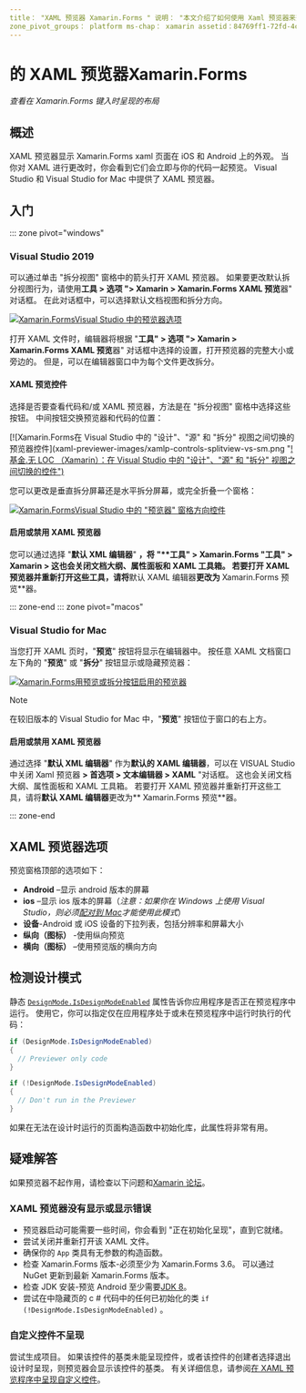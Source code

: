 ```yaml
---
title： "XAML 预览器 Xamarin.Forms " 说明： "本文介绍了如何使用 Xaml 预览器来查看你 Xamarin.Forms 键入时呈现的布局。 Visual Studio 2019 和 Visual Studio 2019 for Mac 中提供了 XAML 预览器。
zone_pivot_groups： platform ms-chap： xamarin assetid：84769ff1-72fd-4c44-8251-dd6d5bf8c7b2： xamarin 窗体作者： maddyleger1： maleger ms. 日期：03/16/2020 非 loc： [ Xamarin.Forms ， Xamarin.Essentials ]
---
```


# <a name="xaml-previewer-for-xamarinforms"></a>的 XAML 预览器Xamarin.Forms

_查看在 Xamarin.Forms 键入时呈现的布局_

## <a name="overview"></a>概述

XAML 预览器显示 Xamarin.Forms xaml 页面在 iOS 和 Android 上的外观。 当你对 XAML 进行更改时，你会看到它们会立即与你的代码一起预览。 Visual Studio 和 Visual Studio for Mac 中提供了 XAML 预览器。

## <a name="getting-started"></a>入门

::: zone pivot="windows"

### <a name="visual-studio-2019"></a>Visual Studio 2019

可以通过单击 "拆分视图" 窗格中的箭头打开 XAML 预览器。 如果要更改默认拆分视图行为，请使用**工具 > 选项 "> Xamarin > Xamarin.Forms XAML 预览**器" 对话框。 在此对话框中，可以选择默认文档视图和拆分方向。

[![Xamarin.FormsVisual Studio 中的预览器选项](xaml-previewer-images/xamlp-options-vs-sm.png "[!基金.Visual Studio 中的非 LOC （Xamarin）] 预览器选项")](xaml-previewer-images/xamlp-options-vs-lg.png#lightbox)

打开 XAML 文件时，编辑器将根据 "**工具" > 选项 "> Xamarin > Xamarin.Forms XAML 预览**器" 对话框中选择的设置，打开预览器的完整大小或旁边的。 但是，可以在编辑器窗口中为每个文件更改拆分。

#### <a name="xaml-preview-controls"></a>XAML 预览控件

选择是否要查看代码和/或 XAML 预览器，方法是在 "拆分视图" 窗格中选择这些按钮。 中间按钮交换预览器和代码的位置：

[![Xamarin.Forms在 Visual Studio 中的 "设计"、"源" 和 "拆分" 视图之间切换的预览器控件](xaml-previewer-images/xamlp-controls-splitview-vs-sm.png "[!基金.无 LOC （Xamarin）：在 Visual Studio 中的 "设计"、"源" 和 "拆分" 视图之间切换的控件")](xaml-previewer-images/xamlp-controls-splitview-vs-lg.png#lightbox)

您可以更改是垂直拆分屏幕还是水平拆分屏幕，或完全折叠一个窗格：

[![Xamarin.FormsVisual Studio 中的 "预览器" 窗格方向控件](xaml-previewer-images/xamlp-controls-orientation-vs-sm.png "[!基金.无 LOC （Xamarin）] 在 Visual Studio 中预览窗格方向控件")](xaml-previewer-images/xamlp-controls-orientation-vs-lg.png#lightbox)

#### <a name="enable-or-disable-the-xaml-previewer"></a>启用或禁用 XAML 预览器

您可以通过选择 "**默认 XML 编辑器**" **，将 "****工具" > Xamarin.Forms "工具" > Xamarin >** 这也会关闭文档大纲、属性面板和 XAML 工具箱。 若要打开 XAML 预览器并重新打开这些工具，请将**默认 XAML 编辑器**更改为** Xamarin.Forms 预览**器。

::: zone-end
::: zone pivot="macos"

### <a name="visual-studio-for-mac"></a>Visual Studio for Mac

当您打开 XAML 页时，"**预览**" 按钮将显示在编辑器中。 按任意 XAML 文档窗口左下角的 "**预览**" 或 "**拆分**" 按钮显示或隐藏预览器：

[![Xamarin.Forms用预览或拆分按钮启用的预览器](xaml-previewer-images/xamlp-list-sml.png)](xaml-previewer-images/xamlp-list.png#lightbox)

> [!NOTE]
> 在较旧版本的 Visual Studio for Mac 中，"**预览**" 按钮位于窗口的右上方。

#### <a name="enable-or-disable-the-xaml-previewer"></a>启用或禁用 XAML 预览器

通过选择 "**默认 XML 编辑器**" 作为**默认的 XAML 编辑器**，可以在 VISUAL Studio 中关闭 Xaml 预览器 **> 首选项 > 文本编辑器 > XAML** "对话框。 这也会关闭文档大纲、属性面板和 XAML 工具箱。 若要打开 XAML 预览器并重新打开这些工具，请将**默认 XAML 编辑器**更改为** Xamarin.Forms 预览**器。

::: zone-end

## <a name="xaml-previewer-options"></a>XAML 预览器选项

预览窗格顶部的选项如下：

* **Android** –显示 android 版本的屏幕
* **ios** –显示 ios 版本的屏幕（*注意：如果你在 Windows 上使用 Visual Studio，则必须[配对到 Mac](~/ios/get-started/installation/windows/connecting-to-mac/index.md)才能使用此模式*）
* **设备**-Android 或 iOS 设备的下拉列表，包括分辨率和屏幕大小
* **纵向（图标）** -使用纵向预览
* **横向（图标）** –使用预览版的横向方向

## <a name="detect-design-mode"></a>检测设计模式

静态 [`DesignMode.IsDesignModeEnabled`](xref:Xamarin.Forms.DesignMode.IsDesignModeEnabled) 属性告诉你应用程序是否正在预览程序中运行。 使用它，你可以指定仅在应用程序处于或未在预览程序中运行时执行的代码：

```csharp
if (DesignMode.IsDesignModeEnabled)
{
  // Previewer only code  
}

if (!DesignMode.IsDesignModeEnabled)
{
  // Don't run in the Previewer  
}
```

如果在无法在设计时运行的页面构造函数中初始化库，此属性将非常有用。

## <a name="troubleshooting"></a>疑难解答

如果预览器不起作用，请检查以下问题和[Xamarin 论坛](https://forums.xamarin.com/categories/xamarin-forms)。

### <a name="xaml-previewer-isnt-showing-or-shows-an-error"></a>XAML 预览器没有显示或显示错误

* 预览器启动可能需要一些时间，你会看到 "正在初始化呈现"，直到它就绪。
* 尝试关闭并重新打开该 XAML 文件。
* 确保你的 `App` 类具有无参数的构造函数。
* 检查 Xamarin.Forms 版本-必须至少为 Xamarin.Forms 3.6。 可以通过 NuGet 更新到最新 Xamarin.Forms 版本。
* 检查 JDK 安装-预览 Android 至少需要[JDK 8](https://www.oracle.com/technetwork/java/javase/downloads/index.html)。
* 尝试在中隐藏页的 c # 代码中的任何已初始化的类 `if (!DesignMode.IsDesignModeEnabled)` 。

### <a name="custom-controls-arent-rendering"></a>自定义控件不呈现

尝试生成项目。 如果该控件的基类未能呈现控件，或者该控件的创建者选择退出设计时呈现，则预览器会显示该控件的基类。 有关详细信息，请参阅[在 XAML 预览程序中呈现自定义控件](render-custom-controls.md)。
